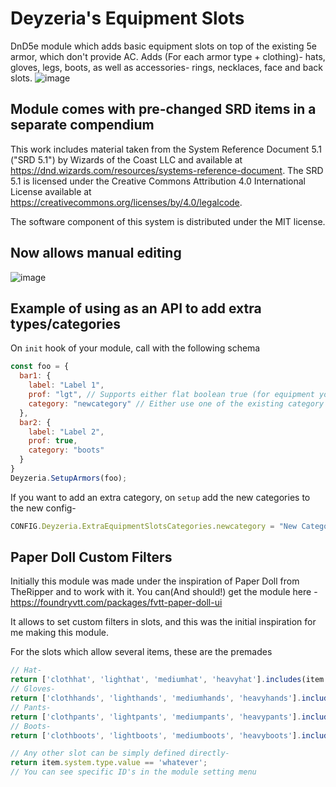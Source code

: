 # Deyzeria's Equipment Slots
DnD5e module which adds basic equipment slots on top of the existing 5e armor, which don't provide AC. Adds (For each armor type + clothing)- hats, gloves, legs, boots, as well as accessories- rings, necklaces, face and back slots.
![image](https://github.com/user-attachments/assets/81892de9-ce4f-46ba-b61b-730d06b4126a)

## Module comes with pre-changed SRD items in a separate compendium
This work includes material taken from the System Reference Document 5.1 ("SRD 5.1") by Wizards of the Coast LLC and available at https://dnd.wizards.com/resources/systems-reference-document. The SRD 5.1 is licensed under the Creative Commons Attribution 4.0 International License available at https://creativecommons.org/licenses/by/4.0/legalcode.

The software component of this system is distributed under the MIT license.

## Now allows manual editing
![image](https://github.com/user-attachments/assets/539dab03-96bf-4dac-bc9a-a8e7a8956253)

## Example of using as an API to add extra types/categories
On `init` hook of your module, call with the following schema
```javascript
const foo = {
  bar1: {
    label: "Label 1",
    prof: "lgt", // Supports either flat boolean true (for equipment you are always proficient in) or proficiency types- 'lgt'/'med'/'hvy'
    category: "newcategory" // Either use one of the existing category id's- helmet, pants, gloves, boots, extraslots or add extra ones as will be described afterwards
  },
  bar2: {
    label: "Label 2",
    prof: true,
    category: "boots"
  }
}
Deyzeria.SetupArmors(foo);
```

If you want to add an extra category, on `setup` add the new categories to the new config-
```javascript
CONFIG.Deyzeria.ExtraEquipmentSlotsCategories.newcategory = "New Category";
```

## Paper Doll Custom Filters
Initially this module was made under the inspiration of Paper Doll from TheRipper and to work with it. You can(And should!) get the module here - https://foundryvtt.com/packages/fvtt-paper-doll-ui

It allows to set custom filters in slots, and this was the initial inspiration for me making this module.

For the slots which allow several items, these are the premades
```javascript
// Hat-
return ['clothhat', 'lighthat', 'mediumhat', 'heavyhat'].includes(item.system.type.value);
// Gloves-
return ['clothhands', 'lighthands', 'mediumhands', 'heavyhands'].includes(item.system.type.value);
// Pants-
return ['clothpants', 'lightpants', 'mediumpants', 'heavypants'].includes(item.system.type.value);
// Boots-
return ['clothboots', 'lightboots', 'mediumboots', 'heavyboots'].includes(item.system.type.value);

// Any other slot can be simply defined directly-
return item.system.type.value == 'whatever';
// You can see specific ID's in the module setting menu
```

